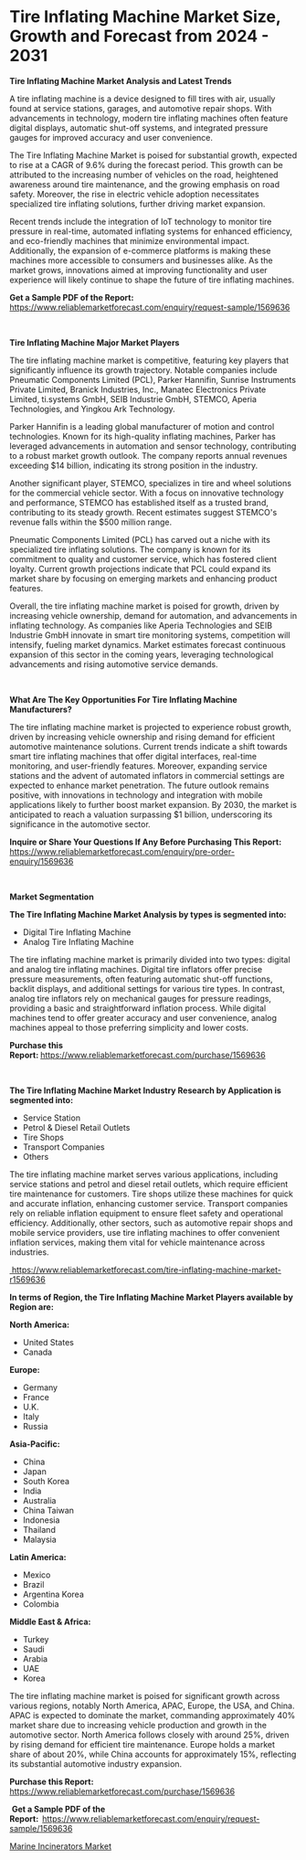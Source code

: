 <p><h1>Tire Inflating Machine Market Size, Growth and Forecast from 2024 - 2031</h1></p><p><strong>Tire Inflating Machine Market Analysis and Latest Trends</strong></p>
<p><p>A tire inflating machine is a device designed to fill tires with air, usually found at service stations, garages, and automotive repair shops. With advancements in technology, modern tire inflating machines often feature digital displays, automatic shut-off systems, and integrated pressure gauges for improved accuracy and user convenience.</p><p>The Tire Inflating Machine Market is poised for substantial growth, expected to rise at a CAGR of 9.6% during the forecast period. This growth can be attributed to the increasing number of vehicles on the road, heightened awareness around tire maintenance, and the growing emphasis on road safety. Moreover, the rise in electric vehicle adoption necessitates specialized tire inflating solutions, further driving market expansion.</p><p>Recent trends include the integration of IoT technology to monitor tire pressure in real-time, automated inflating systems for enhanced efficiency, and eco-friendly machines that minimize environmental impact. Additionally, the expansion of e-commerce platforms is making these machines more accessible to consumers and businesses alike. As the market grows, innovations aimed at improving functionality and user experience will likely continue to shape the future of tire inflating machines.</p></p>
<p><strong>Get a Sample PDF of the Report:&nbsp;</strong> <a href="https://www.reliablemarketforecast.com/enquiry/request-sample/1569636?utm_campaign=1105&utm_medium=2&utm_source=Github&utm_content=ia&utm_term=29122024&utm_id=tire-inflating-machine">https://www.reliablemarketforecast.com/enquiry/request-sample/1569636</a></p>
<p>&nbsp;</p>
<p><strong>Tire Inflating Machine Major Market Players</strong></p>
<p><p>The tire inflating machine market is competitive, featuring key players that significantly influence its growth trajectory. Notable companies include Pneumatic Components Limited (PCL), Parker Hannifin, Sunrise Instruments Private Limited, Branick Industries, Inc., Manatec Electronics Private Limited, ti.systems GmbH, SEIB Industrie GmbH, STEMCO, Aperia Technologies, and Yingkou Ark Technology.</p><p>Parker Hannifin is a leading global manufacturer of motion and control technologies. Known for its high-quality inflating machines, Parker has leveraged advancements in automation and sensor technology, contributing to a robust market growth outlook. The company reports annual revenues exceeding $14 billion, indicating its strong position in the industry.</p><p>Another significant player, STEMCO, specializes in tire and wheel solutions for the commercial vehicle sector. With a focus on innovative technology and performance, STEMCO has established itself as a trusted brand, contributing to its steady growth. Recent estimates suggest STEMCO's revenue falls within the $500 million range.</p><p>Pneumatic Components Limited (PCL) has carved out a niche with its specialized tire inflating solutions. The company is known for its commitment to quality and customer service, which has fostered client loyalty. Current growth projections indicate that PCL could expand its market share by focusing on emerging markets and enhancing product features.</p><p>Overall, the tire inflating machine market is poised for growth, driven by increasing vehicle ownership, demand for automation, and advancements in inflating technology. As companies like Aperia Technologies and SEIB Industrie GmbH innovate in smart tire monitoring systems, competition will intensify, fueling market dynamics. Market estimates forecast continuous expansion of this sector in the coming years, leveraging technological advancements and rising automotive service demands.</p></p>
<p>&nbsp;</p>
<p><strong>What Are The Key Opportunities For Tire Inflating Machine Manufacturers?</strong></p>
<p><p>The tire inflating machine market is projected to experience robust growth, driven by increasing vehicle ownership and rising demand for efficient automotive maintenance solutions. Current trends indicate a shift towards smart tire inflating machines that offer digital interfaces, real-time monitoring, and user-friendly features. Moreover, expanding service stations and the advent of automated inflators in commercial settings are expected to enhance market penetration. The future outlook remains positive, with innovations in technology and integration with mobile applications likely to further boost market expansion. By 2030, the market is anticipated to reach a valuation surpassing $1 billion, underscoring its significance in the automotive sector.</p></p>
<p><strong>Inquire or Share Your Questions If Any Before Purchasing This Report:</strong> <a href="https://www.reliablemarketforecast.com/enquiry/pre-order-enquiry/1569636?utm_campaign=1105&utm_medium=2&utm_source=Github&utm_content=ia&utm_term=29122024&utm_id=tire-inflating-machine">https://www.reliablemarketforecast.com/enquiry/pre-order-enquiry/1569636</a></p>
<p>&nbsp;</p>
<p><strong>Market Segmentation</strong></p>
<p><strong>The Tire Inflating Machine Market Analysis by types is segmented into:</strong></p>
<p><ul><li>Digital Tire Inflating Machine</li><li>Analog Tire Inflating Machine</li></ul></p>
<p><p>The tire inflating machine market is primarily divided into two types: digital and analog tire inflating machines. Digital tire inflators offer precise pressure measurements, often featuring automatic shut-off functions, backlit displays, and additional settings for various tire types. In contrast, analog tire inflators rely on mechanical gauges for pressure readings, providing a basic and straightforward inflation process. While digital machines tend to offer greater accuracy and user convenience, analog machines appeal to those preferring simplicity and lower costs.</p></p>
<p><strong>Purchase this Report:&nbsp;</strong><a href="https://www.reliablemarketforecast.com/purchase/1569636?utm_campaign=1105&utm_medium=2&utm_source=Github&utm_content=ia&utm_term=29122024&utm_id=tire-inflating-machine">https://www.reliablemarketforecast.com/purchase/1569636</a></p>
<p>&nbsp;</p>
<p><strong>The Tire Inflating Machine Market Industry Research by Application is segmented into:</strong></p>
<p><ul><li>Service Station</li><li>Petrol & Diesel Retail Outlets</li><li>Tire Shops</li><li>Transport Companies</li><li>Others</li></ul></p>
<p><p>The tire inflating machine market serves various applications, including service stations and petrol and diesel retail outlets, which require efficient tire maintenance for customers. Tire shops utilize these machines for quick and accurate inflation, enhancing customer service. Transport companies rely on reliable inflation equipment to ensure fleet safety and operational efficiency. Additionally, other sectors, such as automotive repair shops and mobile service providers, use tire inflating machines to offer convenient inflation services, making them vital for vehicle maintenance across industries.</p></p>
<p><a href="https://www.reliablemarketforecast.com/tire-inflating-machine-market-r1569636?utm_campaign=1105&utm_medium=2&utm_source=Github&utm_content=ia&utm_term=29122024&utm_id=tire-inflating-machine">&nbsp;https://www.reliablemarketforecast.com/tire-inflating-machine-market-r1569636</a></p>
<p><strong>In terms of Region, the Tire Inflating Machine Market Players available by Region are:</strong></p>
<p>
    <p> <strong> North America: </strong>
        <ul>
            <li>United States</li>
            <li>Canada</li>
        </ul>
        </p> 
    <p> <strong> Europe: </strong>
        <ul>
            <li>Germany</li>
            <li>France</li>
            <li>U.K.</li>
            <li>Italy</li>
            <li>Russia</li>
        </ul>
        </p> 
    <p> <strong> Asia-Pacific: </strong>
        <ul>
            <li>China</li>
            <li>Japan</li>
            <li>South Korea</li>
            <li>India</li>
            <li>Australia</li>
            <li>China Taiwan</li>
            <li>Indonesia</li>
            <li>Thailand</li>
            <li>Malaysia</li>
        </ul>
        </p> 
    <p> <strong> Latin America: </strong>
        <ul>
            <li>Mexico</li>
            <li>Brazil</li>
            <li>Argentina Korea</li>
            <li>Colombia</li>
        </ul>
        </p> 
    <p> <strong> Middle East & Africa: </strong>
        <ul>
            <li>Turkey</li>
            <li>Saudi</li>
            <li>Arabia</li>
            <li>UAE</li>
            <li>Korea</li>
        </ul>
    </p>
    </p>
<p><p>The tire inflating machine market is poised for significant growth across various regions, notably North America, APAC, Europe, the USA, and China. APAC is expected to dominate the market, commanding approximately 40% market share due to increasing vehicle production and growth in the automotive sector. North America follows closely with around 25%, driven by rising demand for efficient tire maintenance. Europe holds a market share of about 20%, while China accounts for approximately 15%, reflecting its substantial automotive industry expansion.</p></p>
<p><strong>Purchase this Report: </strong><a href="https://www.reliablemarketforecast.com/purchase/1569636?utm_campaign=1105&utm_medium=2&utm_source=Github&utm_content=ia&utm_term=29122024&utm_id=tire-inflating-machine">https://www.reliablemarketforecast.com/purchase/1569636</a></p>
<p>&nbsp;<strong>Get a Sample PDF of the Report:&nbsp;&nbsp;</strong><a href="https://www.reliablemarketforecast.com/enquiry/request-sample/1569636?utm_campaign=1105&utm_medium=2&utm_source=Github&utm_content=ia&utm_term=29122024&utm_id=tire-inflating-machine">https://www.reliablemarketforecast.com/enquiry/request-sample/1569636</a></p>
<p><strong></strong></p>
<p><p><a href="https://github.com/prosalinda88/Market-Research-Report-List-7/blob/main/marine-incinerators-market.md?utm_campaign=1105&utm_medium=2&utm_source=Github&utm_content=ia&utm_term=29122024&utm_id=tire-inflating-machine">Marine Incinerators Market</a></p></p>
